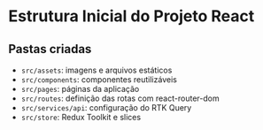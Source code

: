# Estrutura Inicial do Projeto React

## Pastas criadas

- `src/assets`: imagens e arquivos estáticos
- `src/components`: componentes reutilizáveis
- `src/pages`: páginas da aplicação
- `src/routes`: definição das rotas com react-router-dom
- `src/services/api`: configuração do RTK Query
- `src/store`: Redux Toolkit e slices
